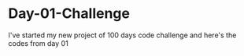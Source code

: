 # Day-01-Challenge
I've started my new project of 100 days code challenge and here's the codes from day 01
